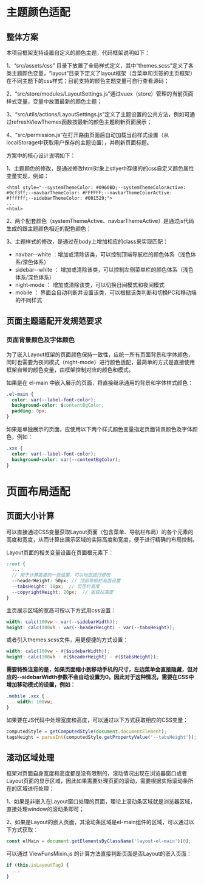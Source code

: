 # 主题颜色适配

## 整体方案

本项目框架支持设置自定义的颜色主题，代码框架说明如下：

1、“src/assets/css” 目录下放置了全局样式定义，其中“themes.scss”定义了各类主题颜色变量，“layout”目录下定义了layout框架（含菜单和页签的主页框架）在不同主题下的css样式；目前支持的颜色主题变量可自行查看源码；

2、“src/store/modules/LayoutSettings.js”通过vuex（store）管理的当前页面样式变量，变量中放置最新的颜色主题；

3、“src/utils/actions/LayoutSettings.js”定义了主题设置的公共方法，例如可通过refreshViewThemes函数按最新的颜色主题刷新页面展示；

4、“src/permission.js”在打开路由页面后自动加载当前样式设置（从localStorage中获取用户保存的主题设置），并刷新页面标题。

方案中的核心设计说明如下：

1、主题颜色的修改，是通过修改html对象上stlye中存储的的css自定义颜色属性变量实现，例如：

```
<html style="--systemThemeColor: #0960BD;--systemThemeColorActive: #9cf3ff;--navbarThemeColor: #FFFFFF;--navbarThemeColorActive: #ffffff;--sidebarThemeColor: #001529;">
...
<html>
```

2、两个配套颜色（systemThemeActive、navbarThemeActive）是通过js代码生成的跟主题颜色相近的配色颜色；

3、主题样式的修改，是通过在body上增加相应的class来实现匹配：

- navbar--white ：增加或清除该类，可以控制顶端导航栏的颜色体系（浅色体系/深色体系）
- sidebar--white ： 增加或清除该类，可以控制左侧菜单栏的颜色体系（浅色体系/深色体系）
- night-mode ： 增加或清除该类，可以切换日间模式和夜间模式
- mobile ： 界面会自动判断并设置该类，可以根据该类判断和切换PC和移动端的不同样式

## 页面主题适配开发规范要求

### 页面背景颜色及字体颜色

为了嵌入Layout框架的页面颜色保持一致性，应统一所有页面背景和字体颜色，同时也需要为夜间模式（night-mode）进行颜色适配，最简单的方式是直接使用框架自带的颜色变量，由框架控制对应的颜色和模式。

如果是在 el-main 中嵌入展示的页面，将直接继承通用的背景和字体样式颜色：

```css
.el-main {
  color: var(--label-font-color);
  background-color: $contentBgColor;
  padding: 0px;
}
```

如果是单独展示的页面，应使用以下两个样式颜色变量指定页面背景颜色及字体颜色，例如：

```css
.xxx {
  color: var(--label-font-color);
  background-color: var(--contentBgColor);
}
```

# 页面布局适配

## 页面大小计算

可以直接通过CSS变量获取Layout页面（包含菜单、导航栏布局）的各个元素的高度和宽度，从而计算出展示区域的实际高度和宽度，便于进行精确的布局控制。

Layout页面的相关变量设置在页面根元素下：

```scss
:root {
  ...
  // 用于计算高度的一些设置，可以动态进行修改
  --headerHeight: 50px; // 顶部导航栏高度设置
  --tabsHeight: 30px;  // 页签栏高度
  --copyrightHeight: 20px;  // 版权栏高度
}
```

主页展示区域的宽高可按以下方式用css设置：

```scss
width: calc(100vw - var(--sidebarWidth));
height: calc(100vh - var(--headerHeight) - var(--tabsHeight));
```

或者引入themes.scss文件，用更便捷的方式设置：

```scss
width: calc(100vw - #{$sidebarWidth});
height: calc(100vh - #{$headerHeight} - #{$tabsHeight});
```

**需要特殊注意的是，如果页面缩小到移动手机的尺寸，左边菜单会直接隐藏，但对应的--sidebarWidth参数不会自动设置为0。因此对于这种情况，需要在CSS中增加移动模式的设置，例如：**

```scss
.mobile .xxx {
    width: 100vw;
}
```

如果要在JS代码中处理宽度和高度，可以通过以下方式获取相应的CSS变量：

```javascript
computedStyle = getComputedStyle(document.documentElement);
tagsHeight = parseInt(computedStyle.getPropertyValue('--tabsHeight'));
```

## 滚动区域处理

框架对页面自身宽度和高度都是没有限制的，滚动情况出现在浏览器窗口或者Layout页面的显示区域，因此如果需要处理页面的滚动，需要根据实际滚动条所在的区域进行处理：

1、如果是非嵌入在Layout窗口处理的页面，理论上滚动条区域就是浏览器区域，直接处理window的滚动条即可；

2、如果是Layout的嵌入页面，其滚动条区域是el-main组件的区域，可以通过以下方式获取：

```javascript
const elMain = document.getElementsByClassName('layout-el-main')[0];
```

可以通过 ViewFunsMixin.js 的计算方法直接判断页面是否Layout的嵌入页面：

```javascript
if (this.isLayoutTag) {
  ...
}
```
